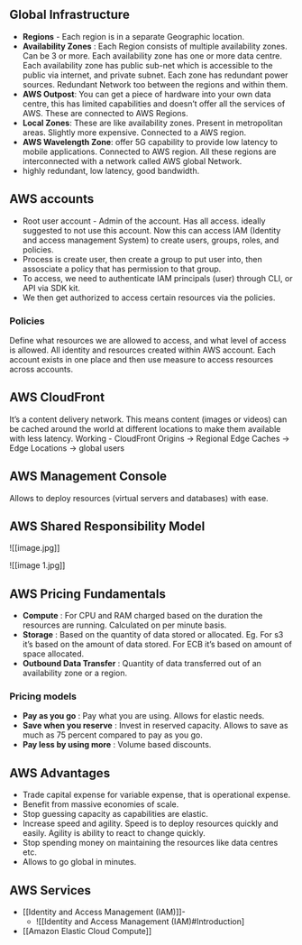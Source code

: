 ## Global Infrastructure
- **Regions** - Each region is in a separate Geographic location.
- **Availability Zones** : Each Region consists of multiple availability zones. Can be 3 or more. Each availability zone has one or more data centre. Each availability zone has public sub-net which is accessible to the public via internet, and private subnet. Each zone has redundant power sources. Redundant Network too between the regions and within them.
- **AWS Outpost**: You can get a piece of hardware into your own data centre, this has limited capabilities and doesn’t offer all the services of AWS. These are connected to AWS Regions.
- **Local Zones**: These are like availability zones. Present in metropolitan areas. Slightly more expensive. Connected to a AWS region.
- **AWS Wavelength Zone**: offer 5G capability to provide low latency to mobile applications.  Connected to AWS region.
All these regions are interconnected with a network called AWS global Network.
- highly redundant, low latency, good bandwidth.

## AWS accounts
- Root user account - Admin of the account. Has all access. ideally suggested to not use this account. Now this can access IAM (Identity and access management System) to create users, groups, roles, and policies. 
- Process is create user, then create a group to put user into, then assosciate a policy that has permission to that group.
- To access, we need to authenticate IAM principals (user) through CLI, or API via SDK kit.
- We then get authorized to access certain resources via the policies.

### Policies
Define what resources we are allowed to access, and what level of access is allowed. All identity and resources created within AWS account. Each account exists in one place and then use measure to access resources across accounts.

## AWS CloudFront 
It’s a content delivery network. This means content (images or videos) can be cached around the world at different locations to make them available with less latency. 
Working -
CloudFront Origins -> Regional Edge Caches ->  Edge Locations -> global users 

## AWS Management Console
Allows to deploy resources (virtual servers and databases) with ease.

## AWS Shared Responsibility Model

![[image.jpg]]

![[image 1.jpg]]

## AWS Pricing Fundamentals 
- **Compute** : For CPU and RAM charged based on the duration the resources are running. Calculated on per minute basis. 
- **Storage** : Based on the quantity of data stored or allocated. Eg. For s3 it’s based on the amount of data stored. For ECB it’s based on amount of space allocated. 
- **Outbound Data Transfer** : Quantity of data transferred out of an availability zone or a region. 

### Pricing models 
- **Pay as you go** : Pay what you are using. Allows for elastic needs.
- **Save when you reserve** : Invest in reserved capacity. Allows to save as much as 75 percent compared to pay as you go.
- **Pay less by using more** : Volume based discounts.

## AWS Advantages 
- Trade capital expense for variable expense, that is operational expense.
- Benefit from massive economies of scale.
- Stop guessing capacity as capabilities are elastic.
- Increase speed and agility. Speed is to deploy resources quickly and easily. Agility is ability to react to change quickly. 
- Stop spending money on maintaining the resources like data centres etc. 
- Allows to go global in minutes. 

## AWS Services 

- [[Identity and Access Management (IAM)]]- 
	- ![[Identity and Access Management (IAM)#Introduction]
- [[Amazon Elastic Cloud Compute]]